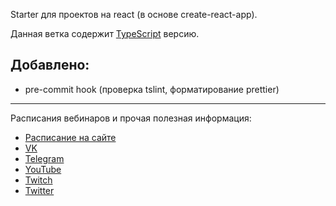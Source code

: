 Starter для проектов на react (в основе create-react-app).

Данная ветка содержит [TypeScript](https://www.typescriptlang.org/index.html) версию.

## Добавлено:

+ pre-commit hook (проверка tslint, форматирование prettier)

---

Расписания вебинаров и прочая полезная информация:
+ [Расписание на сайте](https://maxpfrontend.ru/raspisanie/)
+ [VK](http://vk.com/maxpfrontend)
+ [Telegram](https://t.me/maxpfrontend)
+ [YouTube](https://www.youtube.com/channel/UCqJyAVWwIqPWKEkfCSP1y4Q)
+ [Twitch](https://www.twitch.tv/maxpfrontend)
+ [Twitter](https://twitter.com/MaxPatsiansky)

